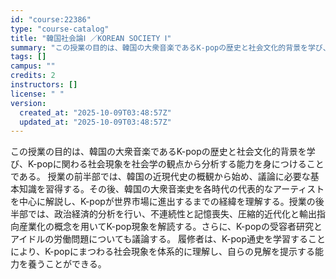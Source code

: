```yaml
---
id: "course:22386"
type: "course-catalog"
title: "韓国社会論Ⅰ ／KOREAN SOCIETY Ⅰ"
summary: "この授業の目的は、韓国の大衆音楽であるK-popの歴史と社会文化的背景を学び、K-popに関わる社会現象を社会学の観点から分析する能力を身につけることである。 授業の前半部では、韓国の近現代史の概観から始め、議論に必要な基本知識を習得する。…"
tags: []
campus: ""
credits: 2
instructors: []
license: " "
version:
  created_at: "2025-10-09T03:48:57Z"
  updated_at: "2025-10-09T03:48:57Z"
---
```


この授業の目的は、韓国の大衆音楽であるK-popの歴史と社会文化的背景を学び、K-popに関わる社会現象を社会学の観点から分析する能力を身につけることである。 授業の前半部では、韓国の近現代史の概観から始め、議論に必要な基本知識を習得する。その後、韓国の大衆音楽史を各時代の代表的なアーティストを中心に解説し、K-popが世界市場に進出するまでの経緯を理解する。授業の後半部では、政治経済的分析を行い、不連続性と記憶喪失、圧縮的近代化と輸出指向産業化の概念を用いてK-pop現象を解読する。さらに、K-popの受容者研究とアイドルの労働問題についても議論する。 履修者は、K-pop通史を学習することにより、K-popにまつわる社会現象を体系的に理解し、自らの見解を提示する能力を養うことができる。
